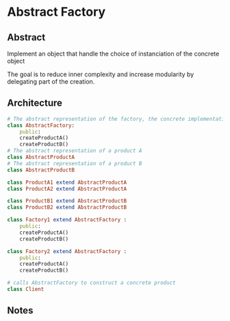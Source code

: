 # Abstract Factory
## Abstract
Implement an object that handle the choice of instanciation of the concrete object

The goal is to reduce inner complexity and increase modularity by delegating part of the creation.  



## Architecture
```ruby
# The abstract representation of the factory, the concrete implementation of each element hasn't been chosen
class AbstractFactory:
    public:
    createProductA()
    createProductB()
# The abstract representation of a product A
class AbstractProductA
# The abstract representation of a product B
class AbstractProductB

class ProductA1 extend AbstractProductA
class ProductA2 extend AbstractProductA

class ProductB1 extend AbstractProductB
class ProductB2 extend AbstractProductB

class Factory1 extend AbstractFactory :
    public:
    createProductA()
    createProductB()

class Factory2 extend AbstractFactory :
    public:
    createProductA()
    createProductB()

# calls AbstractFactory to construct a concrete product
class Client

```


## Notes
